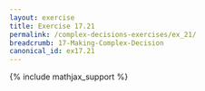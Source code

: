 ```yaml
---
layout: exercise
title: Exercise 17.21
permalink: /complex-decisions-exercises/ex_21/
breadcrumb: 17-Making-Complex-Decision
canonical_id: ex17.21
---
```


{% include mathjax_support %}
